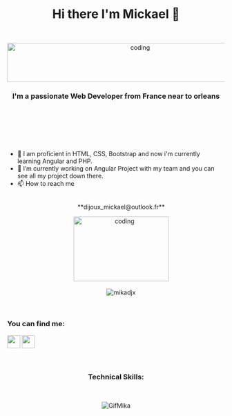 
<h1 align="center">Hi there I'm Mickael 👋</h1>
<br><p align="center"><img alt="coding" width="600" height="90" src="https://zupimages.net/up/22/47/hxxm.jpg" alt="" /></a></p>
<h3 align="center">I'm a passionate Web Developer from France near to orleans</h3><br><br><br>
<ul>
<br><br><li> 🌱 I am proficient in HTML, CSS, Bootstrap and now i'm currently learning Angular and PHP.</h3></li>
<li> 🔭 I’m currently working on Angular Project with my team and you can see all my project down there. 
  <br></li>
<li>📫 How to reach me <br></li>
 <br> <p align="center">**dijoux_mickael@outlook.fr**</p>
<p align="center">
<img alt="coding" width="220" height="150" src="https://media.tenor.com/2uyENRmiUt0AAAAC/coding.gif">
<br><br><img src="https://komarev.com/ghpvc/?username=mikadjx&label=Profile%20views&color=0e75b6&style=flat" alt="mikadjx"
</p>

</ul>

<br><h3 align="left">You can find me:</h3>
<p align="left">
<a href="https://www.linkedin.com/in/mickael-dijoux-a58797252"><img src="https://zupimages.net/up/22/14/s2g7.png" width="30px"/></a>
<a href="https://twitter.com/Mickael_djx"><img src="https://zupimages.net/up/22/47/y776.png" width="30px"/></a>
</p>
<br>
   

<h3 align="center">Technical Skills:</h3><br>
<p align="center">
 <img src="https://zupimages.net/up/22/47/12n4.gif" alt="GifMika"/></a>
